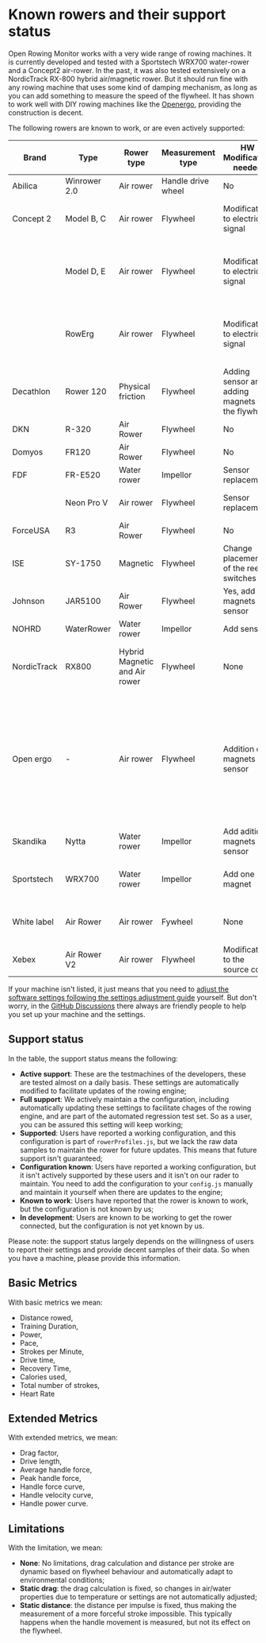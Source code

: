 # Known rowers and their support status

Open Rowing Monitor works with a very wide range of rowing machines. It is currently developed and tested with a Sportstech WRX700 water-rower and a Concept2 air-rower. In the past, it was also tested extensively on a NordicTrack RX-800 hybrid air/magnetic rower. But it should run fine with any rowing machine that uses some kind of damping mechanism, as long as you can add something to measure the speed of the flywheel. It has shown to work well with DIY rowing machines like the [Openergo](https://openergo.webs.com/), providing the construction is decent.

The following rowers are known to work, or are even actively supported:

| Brand | Type | Rower type | Measurement type | HW Modification needed | Support status | Rower profile | Basic Metrics | Advanced Metrics | Limitations | Remarks |
| ----- | ---- | ---- | ---- | ---- | ---- | ---- | ---- | ---- | ---- | ---------------- |
| Abilica | Winrower 2.0 | Air rower | Handle drive wheel | No | Known to work | - | Yes | No | Static distance | see [this discussion](https://github.com/laberning/openrowingmonitor/discussions/48) |
| Concept 2 | Model B, C | Air rower | Flywheel | Modification to electrical signal | In development | - | - | - | - | See [this](https://github.com/laberning/openrowingmonitor/issues/77), [this](https://github.com/laberning/openrowingmonitor/discussions/38) and [this](https://github.com/laberning/openrowingmonitor/discussions/151) discussion|
| | Model D, E | Air rower | Flywheel | Modification to electrical signal | Active support | Concept2_RowErg | Yes | Yes | None | [Concept 2 Model D, Model E and RowErg setup](hardware_setup_Concept2_RowErg.md) |
| | RowErg | Air rower | Flywheel | Modification to electrical signal | Active support | Concept2_RowErg | Yes | Yes | None | [Concept 2 Model D, Model E and RowErg setup](hardware_setup_Concept2_RowErg.md) |
| Decathlon | Rower 120 | Physical friction | Flywheel | Adding sensor and adding magnets to the flywheel | In development | - | - | - | - | see [this discussion](https://github.com/laberning/openrowingmonitor/issues/110) |
| DKN | R-320 | Air Rower | Flywheel | No | Full support | DKN_R320 | Yes | No | Static drag | - |
| Domyos | FR120 | Air Rower | Flywheel | No | Known to work | DKN_R320 | Yes | No | Static drag | see [this discussion](https://github.com/laberning/openrowingmonitor/discussions/154) |
| FDF | FR-E520 | Water rower | Impellor | Sensor replacement | Known to work | - | Yes | - | - | see [this discussion](https://github.com/laberning/openrowingmonitor/discussions/156) |
| | Neon Pro V | Air rower | Flywheel | Sensor replacement | Known to work | - | Yes | - | - | see [this](https://github.com/laberning/openrowingmonitor/discussions/87) and [this](https://github.com/JaapvanEkris/openrowingmonitor/discussions/11) discussion|
| ForceUSA | R3 | Air Rower | Flywheel | No | Supported | ForceUSA_R3 | Yes | Yes | None | - |
| ISE | SY-1750 | Magnetic | Flywheel | Change placement of the reed switches | Known to work | Manual config | Yes | No | Static drag | [see this discussion](https://github.com/laberning/openrowingmonitor/discussions/143) |
| Johnson | JAR5100 | Air Rower | Flywheel | Yes, add magnets and sensor | Configuration known | - | Yes | Yes | None | [this discussion](https://github.com/laberning/openrowingmonitor/discussions/139) |
| NOHRD | WaterRower | Water rower | Impellor | Add sensor | Configuration known | Custom profile | Yes | Yes | None | see [this discussion](https://github.com/laberning/openrowingmonitor/discussions/158) |
| NordicTrack | RX800 | Hybrid Magnetic and Air rower | Flywheel | None | Full support | NordicTrack_RX800 | Yes | Yes | None | Also known under ProForm brand |
| Open ergo | - | Air rower | Flywheel | Addition of magnets en sensor | Known to work | - | Yes | Yes | None | Machine specific profile is needed, but is done before, see [example 1](https://github.com/laberning/openrowingmonitor/discussions/80), [example 2](https://github.com/laberning/openrowingmonitor/discussions/105) and [example 3](https://github.com/laberning/openrowingmonitor/discussions/115) |
| Skandika | Nytta | Water rower | Impellor | Add aditional magnets and sensor | Known to work | Unknown | Yes | Unknown | Unknown | see [this discussion](https://github.com/JaapvanEkris/openrowingmonitor/discussions/24) |
| Sportstech | WRX700 | Water rower | Impellor | Add one magnet | Active support | Sportstech_WRX700 | Yes | Yes | Static drag | see [Sportstech WRX700 setup](hardware_setup_WRX700.md) |
| White label | Air Rower | Air rower | Fywheel | None | Supported | Generic_Air_Rower | Yes | Yes | None | Sold under different brand names |
| Xebex | Air Rower V2 | Air rower | Flywheel | Modification to the source code | Known to work | Default | Yes | Yes | None | [See this discussion](https://github.com/JaapvanEkris/openrowingmonitor/discussions/28) |

If your machine isn't listed, it just means that you need to [adjust the software settings following the settings adjustment guide](rower_settings.md) yourself. But don't worry, in the [GitHub Discussions](https://github.com/laberning/openrowingmonitor/discussions) there always are friendly people to help you set up your machine and the settings.

## Support status

In the table, the support status means the following:

* **Active support**: These are the testmachines of the developers, these are tested almost on a daily basis. These settings are automatically modified to facilitate updates of the rowing engine;
* **Full support**: We actively maintain a the configuration, including automatically updating these settings to facilitate chages of the rowing engine, and are part of the automated regression test set. So as a user, you can be assured this setting will keep working;
* **Supported**: Users have reported a working configuration, and this configuration is part of `rowerProfiles.js`, but we lack the raw data samples to maintain the rower for future updates. This means that future support isn't guaranteed;
* **Configuration known**: Users have reported a working configuration, but it isn't actively supported by these users and it isn't on our rader to maintain. You need to add the configuration to your `config.js` manually and maintain it yourself when there are updates to the engine;
* **Known to work**: Users have reported that the rower is known to work, but the configuration is not known by us;
* **In development**: Users are known to be working to get the rower connected, but the configuration is not yet known by us.

Please note: the support status largely depends on the willingness of users to report their settings and provide decent samples of their data. So when you have a machine, please provide this information.

## Basic Metrics

With basic metrics we mean:

* Distance rowed,
* Training Duration,
* Power,
* Pace,
* Strokes per Minute,
* Drive time,
* Recovery Time,
* Calories used,
* Total number of strokes,
* Heart Rate

## Extended Metrics

With extended metrics, we mean:

* Drag factor,
* Drive length,
* Average handle force,
* Peak handle force,
* Handle force curve,
* Handle velocity curve,
* Handle power curve.

## Limitations

With the limitation, we mean:

* **None**: No limitations, drag calculation and distance per stroke are dynamic based on flywheel behaviour and automatically adapt to environmental conditions;
* **Static drag**: the drag calculation is fixed, so changes in air/water properties due to temperature or settings are not automatically adjusted;
* **Static distance**: the distance per impulse is fixed, thus making the measurement of a more forceful stroke impossible. This typically happens when the handle movement is measured, but not its effect on the flywheel.
